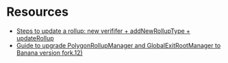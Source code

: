 # Resources
- [Steps to update a rollup: new verififer + addNewRollupType + updateRollup](https://hackmd.io/fxPrZdQSTZySzxvUslsKzA)
- [Guide to upgrade PolygonRollupManager and GlobalExitRootManager to Banana version fork.12)](https://hackmd.io/jWO3TDW1RsWEQGm2ldL8Qg)